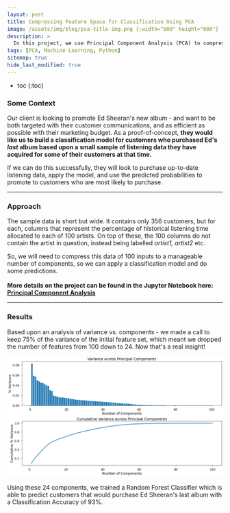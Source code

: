 ```yaml
---
layout: post
title: Compressing Feature Space for Classification Using PCA
image: /assets/img/blog/pca-title-img.png {:width="800" height="600"}
description: >
  In this project, we use Principal Component Analysis (PCA) to compress 100 unlabelled, sparse features into a more manageable number for classifying buyers of Ed Sheeran's latest album.
tags: [PCA, Machine Learning, Python]
sitemap: true
hide_last_modified: true
---
```


* toc
{:toc}


### Some Context

Our client is looking to promote Ed Sheeran's new album - and want to be both targeted with their customer communications, and as efficient as possible with their marketing budget. As a proof-of-concept, **they would like us to build a classification model for customers who purchased Ed's *last* album based upon a small sample of listening data they have acquired for some of their customers at that time.**

If we can do this successfully, they will look to purchase up-to-date listening data, apply the model, and use the predicted probabilities to promote to customers who are most likely to purchase.

---

### Approach

The sample data is short but wide.  It contains only 356 customers, but for each, columns that represent the percentage of historical listening time allocated to each of 100 artists.  On top of these, the 100 columns do not contain the artist in question, instead being labelled *artist1, artist2* etc.

So, we will need to compress this data of 100 inputs to a manageable number of components, so we can apply a classification model and do some predictions. 
<br>
<br>
**More details on the project can be found in the Jupyter Notebook here: [Principal Component Analysis](https://github.com/ibiene-ds/principal-component-analysis)**

---

### Results

Based upon an analysis of variance vs. components - we made a call to keep 75% of the variance of the initial feature set, which meant we dropped the number of features from 100 down to 24. Now that's a real insight! 

![alt text](/assets/img/blog/pca/pca-variance-plots.png)

Using these 24 components, we trained a Random Forest Classifier which is able to predict customers that would purchase Ed Sheeran's last album with a Classification Accuracy of 93%.
